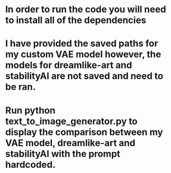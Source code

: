 # In order to run the code you will need to install all of the dependencies
# I have provided the saved paths for my custom VAE model however, the models for dreamlike-art and stabilityAI are not saved and need to be ran.
# Run python text_to_image_generator.py to display the comparison between my VAE model, dreamlike-art and stabilityAI with the prompt hardcoded.
